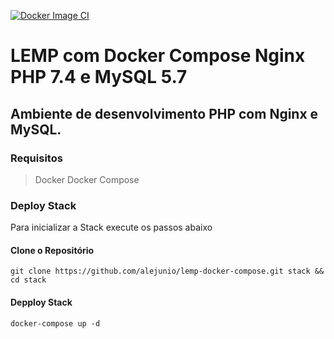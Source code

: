  [![Docker Image CI](https://github.com/alejunio/lemp-docker-compose/actions/workflows/docker-image.yml/badge.svg)](https://github.com/alejunio/lemp-docker-compose/actions/workflows/docker-image.yml)


# LEMP com Docker Compose Nginx PHP 7.4 e MySQL 5.7
## Ambiente de desenvolvimento PHP com Nginx e MySQL.

### Requisitos
> Docker
> Docker Compose



### Deploy Stack
Para inicializar a Stack execute os passos abaixo

#### Clone o Repositório
```shell
git clone https://github.com/alejunio/lemp-docker-compose.git stack && cd stack
```

#### Depploy Stack
```shell
docker-compose up -d
```

